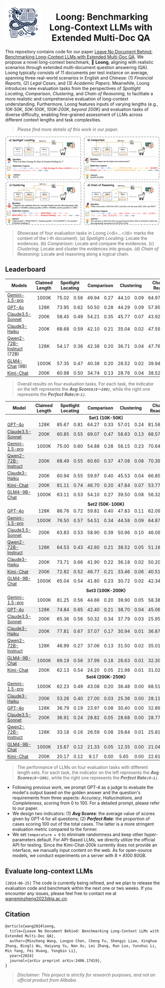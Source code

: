 <img src="assets/logo.png" alt="Loong" width="120" align="left"><div align="center"><h1>&nbsp;Loong: Benchmarking Long-Context LLMs with Extended Multi-Doc QA</h1></div>

This repository contains code for our paper [Leave No Document Behind: Benchmarking Long-Context LLMs with Extended Multi-Doc QA](https://arxiv.org/abs/2406.17419). We propose a novel long-context benchmark, 🐉 **Loong**, aligning with realistic scenarios through extended multi-document question answering (QA). Loong typically consists of 11 documents per test instance on average, spanning three real-world scenarios in English and Chinese: (1) *Financial Reports*, (2) *Legal Cases*, and (3) *Academic Papers*. Meanwhile, Loong introduces new evaluation tasks from the perspectives of *Spotlight Locating*, *Comparison*, *Clustering*, and *Chain of Reasoning*, to facilitate a more realistic and comprehensive evaluation of long-context understanding. Furthermore, Loong features inputs of varying lengths (e.g., *10K-50K*, *50K-100K*, *100K-200K*, *beyond 200K*) and evaluation tasks of diverse difficulty, enabling fine-grained assessment of LLMs across different context lengths and task complexities.
> *Please find more details of this work in our paper.*

![Overview of Loong](assets/main_fig.jpg)
> Showcase of four evaluation tasks in Loong (\<di>...\</di> marks the content of the i-th document). (a) *Spotlight Locating*: Locate the evidences. (b) *Comparison*: Locate and compare the evidences. (c) *Clustering*: Locate and cluster the evidences into groups. (d) *Chain of Reasoning*: Locate and reasoning along a logical chain.

## Leaderboard
<table>
  <thead>
    <tr>
      <th>Models</th>
      <th>Claimed Length</th>
      <th colspan="2" style="text-align: center;">Spotlight Locating</th>
      <th colspan="2" style="text-align: center;">Comparison</th>
      <th colspan="2" style="text-align: center;">Clustering</th>
      <th colspan="2" style="text-align: center;">Chain of Reason</th>
      <th colspan="2" style="text-align: center;">Overall</th>
    </tr>
  </thead>
  <tbody>
    <tr>
      <td><a href="https://ai.google.dev/gemini-api/docs/models/gemini#:~:text=Gemini-,Gemini%201.5%20Pro%20(Preview%20only),-Text%20and%20images">Gemini-1.5-pro</a></td>
      <td style="text-align: center;">1000K</td>
      <td style="text-align: center;">75.02</td><td style="text-align: center;">0.56</td>
      <td style="text-align: center;">49.94</td><td style="text-align: center;">0.27</td>
      <td style="text-align: center;">44.10</td><td style="text-align: center;">0.09</td>
      <td style="text-align: center;">64.97</td><td style="text-align: center;">0.37</td>
      <td style="text-align: center;">55.37</td><td style="text-align: center;">0.27</td>
    </tr>
    <tr>
      <td><a href="https://platform.openai.com/docs/models/gpt-4o">GPT-4o</a></td>
      <td style="text-align: center;">128K</td>
      <td style="text-align: center;">73.95</td><td style="text-align: center;">0.62</td>
      <td style="text-align: center;">50.50</td><td style="text-align: center;">0.28</td>
      <td style="text-align: center;">44.29</td><td style="text-align: center;">0.09</td>
      <td style="text-align: center;">57.95</td><td style="text-align: center;">0.28</td>
      <td style="text-align: center;">53.47</td><td style="text-align: center;">0.26</td>
    </tr>
    <tr>
      <td><a href="https://docs.anthropic.com/en/docs/intro-to-claude#claude-3-5-family">Claude3.5-Sonnet</a></td>
      <td style="text-align: center;">200K</td>
      <td style="text-align: center;">58.45</td><td style="text-align: center;">0.49</td>
      <td style="text-align: center;">54.21</td><td style="text-align: center;">0.35</td>
      <td style="text-align: center;">45.77</td><td style="text-align: center;">0.07</td>
      <td style="text-align: center;">43.92</td><td style="text-align: center;">0.25</td>
      <td style="text-align: center;">48.85</td><td style="text-align: center;">0.23</td>
    </tr>
    <tr>
      <td><a href="https://docs.anthropic.com/en/docs/intro-to-claude#claude-3-family">Claude3-Haiku</a></td>
      <td style="text-align: center;">200K</td>
      <td style="text-align: center;">68.68</td><td style="text-align: center;">0.59</td>
      <td style="text-align: center;">42.10</td><td style="text-align: center;">0.21</td>
      <td style="text-align: center;">35.04</td><td style="text-align: center;">0.02</td>
      <td style="text-align: center;">47.59</td><td style="text-align: center;">0.17</td>
      <td style="text-align: center;">44.88</td><td style="text-align: center;">0.19</td>
    </tr>
    <tr>
      <td><a href="https://huggingface.co/Qwen/Qwen2-72B-Instruct">Qwen2-72B-Instruct</a> (72B)</td>
      <td style="text-align: center;">128K</td>
      <td style="text-align: center;">54.17</td><td style="text-align: center;">0.36</td>
      <td style="text-align: center;">42.38</td><td style="text-align: center;">0.20</td>
      <td style="text-align: center;">36.71</td><td style="text-align: center;">0.04</td>
      <td style="text-align: center;">47.76</td><td style="text-align: center;">0.18</td>
      <td style="text-align: center;">43.29</td><td style="text-align: center;">0.15</td>
    </tr>
    <tr>
      <td><a href="https://huggingface.co/THUDM/glm-4-9b-chat-1m">GLM4-Chat</a> (9B)</td>
      <td style="text-align: center;">1000K</td>
      <td style="text-align: center;">57.35</td><td style="text-align: center;">0.47</td>
      <td style="text-align: center;">40.38</td><td style="text-align: center;">0.20</td>
      <td style="text-align: center;">28.52</td><td style="text-align: center;">0.02</td>
      <td style="text-align: center;">39.94</td><td style="text-align: center;">0.16</td>
      <td style="text-align: center;">38.31</td><td style="text-align: center;">0.16</td>
    </tr>
    <tr>
      <td><a href="https://kimi.moonshot.cn/">Kimi-Chat</a></td>
      <td style="text-align: center;">200K</td>
      <td style="text-align: center;">60.98</td><td style="text-align: center;">0.50</td>
      <td style="text-align: center;">34.74</td><td style="text-align: center;">0.13</td>
      <td style="text-align: center;">28.76</td><td style="text-align: center;">0.04</td>
      <td style="text-align: center;">38.52</td><td style="text-align: center;">0.15</td>
      <td style="text-align: center;">37.49</td><td style="text-align: center;">0.16</td>
    </tr>
  </tbody>
</table>

> Overall results on four evaluation tasks. For each task, the indicator on the left represents the **_Avg Scores`(0～100)`_**, while the right one represents the **_Perfect Rate`(0~1)`_**.

<table>
    <thead>
        <tr>
            <th>Model</th>
            <th style="text-align: center;">Claimed Length</th>
            <th colspan="2" style="text-align: center;">Spotlight Locating</th>
            <th colspan="2" style="text-align: center;">Comparison</th>
            <th colspan="2" style="text-align: center;">Clustering</th>
            <th colspan="2" style="text-align: center;">Chain of Reasoning</th>
            <th colspan="2" style="text-align: center;">Overall</th>
        </tr>
    </thead>
    <tbody>
        <tr>
            <td colspan="12" style="text-align: center;"><b>Set1 (10K-50K)</b></td>
        </tr>
        <tr>
            <td><a href="https://platform.openai.com/docs/models/gpt-4o">GPT-4o</a></td>
            <td style="text-align: center;">128K</td>
            <td style="text-align: center;">85.67</td><td style="text-align: center;">0.81</td>
            <td style="text-align: center;">64.27</td><td style="text-align: center;">0.33</td>
            <td style="text-align: center;">57.01</td><td style="text-align: center;">0.24</td>
            <td style="text-align: center;">81.58</td><td style="text-align: center;">0.55</td>
            <td style="text-align: center;">70.40</td><td style="text-align: center;">0.44</td>
        </tr>
        <tr style="background-color:#f0f0f0;">
            <td><a href="https://docs.anthropic.com/en/docs/intro-to-claude#claude-3-5-family">Claude3.5-Sonnet</a></td>
            <td style="text-align: center;">200K</td>
            <td style="text-align: center;">60.85</td><td style="text-align: center;">0.55</td>
            <td style="text-align: center;">69.07</td><td style="text-align: center;">0.47</td>
            <td style="text-align: center;">58.63</td><td style="text-align: center;">0.13</td>
            <td style="text-align: center;">68.57</td><td style="text-align: center;">0.50</td>
            <td style="text-align: center;">63.69</td><td style="text-align: center;">0.37</td>
        </tr>
        <tr>
            <td><a href="https://ai.google.dev/gemini-api/docs/models/gemini#:~:text=Gemini-,Gemini%201.5%20Pro%20(Preview%20only),-Text%20and%20images">Gemini-1.5-pro</a></td>
            <td style="text-align: center;">1000K</td>
            <td style="text-align: center;">75.00</td><td style="text-align: center;">0.60</td>
            <td style="text-align: center;">54.88</td><td style="text-align: center;">0.28</td>
            <td style="text-align: center;">56.15</td><td style="text-align: center;">0.23</td>
            <td style="text-align: center;">70.64</td><td style="text-align: center;">0.37</td>
            <td style="text-align: center;">63.36</td><td style="text-align: center;">0.34</td>
        </tr>
        <tr style="background-color:#f0f0f0;">
            <td><a href="https://huggingface.co/Qwen/Qwen2-72B-Instruct">Qwen2-72B-Instruct</a></td>
            <td style="text-align: center;">200K</td>
            <td style="text-align: center;">68.49</td><td style="text-align: center;">0.55</td>
            <td style="text-align: center;">60.60</td><td style="text-align: center;">0.37</td>
            <td style="text-align: center;">47.08</td><td style="text-align: center;">0.08</td>
            <td style="text-align: center;">70.39</td><td style="text-align: center;">0.36</td>
            <td style="text-align: center;">60.11</td><td style="text-align: center;">0.29</td>
        </tr>
        <tr>
            <td><a href="https://docs.anthropic.com/en/docs/intro-to-claude#claude-3-family">Claude3-Haiku</a></td>
            <td style="text-align: center;">200K</td>
            <td style="text-align: center;">60.94</td><td style="text-align: center;">0.55</td>
            <td style="text-align: center;">59.97</td><td style="text-align: center;">0.40</td>
            <td style="text-align: center;">45.53</td><td style="text-align: center;">0.04</td>
            <td style="text-align: center;">66.85</td><td style="text-align: center;">0.34</td>
            <td style="text-align: center;">57.14</td><td style="text-align: center;">0.28</td>
        </tr>
        <tr style="background-color:#f0f0f0;">
            <td><a href="https://kimi.moonshot.cn/">Kimi-Chat</a></td>
            <td style="text-align: center;">200K</td>
            <td style="text-align: center;">81.11</td><td style="text-align: center;">0.74</td>
            <td style="text-align: center;">46.70</td><td style="text-align: center;">0.20</td>
            <td style="text-align: center;">47.84</td><td style="text-align: center;">0.07</td>
            <td style="text-align: center;">53.77</td><td style="text-align: center;">0.17</td>
            <td style="text-align: center;">55.02</td><td style="text-align: center;">0.24</td>
        </tr>
        <tr>
            <td><a href="https://huggingface.co/THUDM/glm-4-9b-chat-1m">GLM4-9B-Chat</a></td>
            <td style="text-align: center;">1000K</td>
            <td style="text-align: center;">63.11</td><td style="text-align: center;">0.53</td>
            <td style="text-align: center;">54.10</td><td style="text-align: center;">0.27</td>
            <td style="text-align: center;">39.50</td><td style="text-align: center;">0.08</td>
            <td style="text-align: center;">56.32</td><td style="text-align: center;">0.28</td>
            <td style="text-align: center;">51.43</td><td style="text-align: center;">0.25</td>
        </tr>
        <tr>
            <td colspan="12" style="text-align: center;"><b>Set2 (50K-100K)</b></td>
        </tr>
        <tr>
            <td><a href="https://platform.openai.com/docs/models/gpt-4o">GPT-4o</a></td>
            <td style="text-align: center;">128K</td>
            <td style="text-align: center;">86.76</td><td style="text-align: center;">0.72</td>
            <td style="text-align: center;">59.81</td><td style="text-align: center;">0.40</td>
            <td style="text-align: center;">47.83</td><td style="text-align: center;">0.11</td>
            <td style="text-align: center;">62.09</td><td style="text-align: center;">0.34</td>
            <td style="text-align: center;">58.38</td><td style="text-align: center;">0.29</td>
        </tr>
        <tr style="background-color:#f0f0f0;">
            <td><a href="https://ai.google.dev/gemini-api/docs/models/gemini#:~:text=Gemini-,Gemini%201.5%20Pro%20(Preview%20only),-Text%20and%20images">Gemini-1.5-pro</a></td>
            <td style="text-align: center;">1000K</td>
            <td style="text-align: center;">76.50</td><td style="text-align: center;">0.57</td>
            <td style="text-align: center;">54.51</td><td style="text-align: center;">0.34</td>
            <td style="text-align: center;">44.58</td><td style="text-align: center;">0.09</td>
            <td style="text-align: center;">64.87</td><td style="text-align: center;">0.34</td>
            <td style="text-align: center;">55.56</td><td style="text-align: center;">0.26</td>
        </tr>
        <tr>
            <td><a href="https://docs.anthropic.com/en/docs/intro-to-claude#claude-3-5-family">Claude3.5-Sonnet</a></td>
            <td style="text-align: center;">200K</td>
            <td style="text-align: center;">63.83</td><td style="text-align: center;">0.53</td>
            <td style="text-align: center;">58.90</td><td style="text-align: center;">0.39</td>
            <td style="text-align: center;">50.96</td><td style="text-align: center;">0.10</td>
            <td style="text-align: center;">46.09</td><td style="text-align: center;">0.26</td>
            <td style="text-align: center;">52.73</td><td style="text-align: center;">0.24</td>
        </tr>
        <tr style="background-color:#f0f0f0;">
            <td><a href="https://huggingface.co/Qwen/Qwen2-72B-Instruct">Qwen2-72B-Instruct</a></td>
            <td style="text-align: center;">128K</td>
            <td style="text-align: center;">64.53</td><td style="text-align: center;">0.43</td>
            <td style="text-align: center;">42.60</td><td style="text-align: center;">0.21</td>
            <td style="text-align: center;">38.52</td><td style="text-align: center;">0.05</td>
            <td style="text-align: center;">51.18</td><td style="text-align: center;">0.20</td>
            <td style="text-align: center;">45.71</td><td style="text-align: center;">0.17</td>
        </tr>
        <tr>
            <td><a href="https://docs.anthropic.com/en/docs/intro-to-claude#claude-3-family">Claude3-Haiku</a></td>
            <td style="text-align: center;">200K</td>
            <td style="text-align: center;">73.71</td><td style="text-align: center;">0.66</td>
            <td style="text-align: center;">41.90</td><td style="text-align: center;">0.22</td>
            <td style="text-align: center;">36.18</td><td style="text-align: center;">0.02</td>
            <td style="text-align: center;">50.20</td><td style="text-align: center;">0.15</td>
            <td style="text-align: center;">45.45</td><td style="text-align: center;">0.17</td>
        </tr>
        <tr style="background-color:#f0f0f0;">
            <td><a href="https://kimi.moonshot.cn/">Kimi-Chat</a></td>
            <td style="text-align: center;">200K</td>
            <td style="text-align: center;">72.82</td><td style="text-align: center;">0.52</td>
            <td style="text-align: center;">46.77</td><td style="text-align: center;">0.21</td>
            <td style="text-align: center;">33.46</td><td style="text-align: center;">0.06</td>
            <td style="text-align: center;">40.51</td><td style="text-align: center;">0.15</td>
            <td style="text-align: center;">42.40</td><td style="text-align: center;">0.16</td>
        </tr>
        <tr>
            <td><a href="https://huggingface.co/THUDM/glm-4-9b-chat-1m">GLM4-9B-Chat</a></td>
            <td style="text-align: center;">1000K</td>
            <td style="text-align: center;">65.04</td><td style="text-align: center;">0.54</td>
            <td style="text-align: center;">41.80</td><td style="text-align: center;">0.23</td>
            <td style="text-align: center;">30.72</td><td style="text-align: center;">0.02</td>
            <td style="text-align: center;">42.34</td><td style="text-align: center;">0.17</td>
            <td style="text-align: center;">40.19</td><td style="text-align: center;">0.17</td>
        </tr>
        <tr>
            <td colspan="12" style="text-align: center;"><b>Set3 (100K-200K)</b></td>
        </tr>
        <tr>
            <td><a href="https://ai.google.dev/gemini-api/docs/models/gemini#:~:text=Gemini-,Gemini%201.5%20Pro%20(Preview%20only),-Text%20and%20images">Gemini-1.5-pro</a></td>
            <td style="text-align: center;">1000K</td>
            <td style="text-align: center;">81.25</td><td style="text-align: center;">0.56</td>
            <td style="text-align: center;">44.66</td><td style="text-align: center;">0.20</td>
            <td style="text-align: center;">39.90</td><td style="text-align: center;">0.05</td>
            <td style="text-align: center;">58.38</td><td style="text-align: center;">0.36</td>
            <td style="text-align: center;">52.05</td><td style="text-align: center;">0.24</td>
        </tr>
        <tr style="background-color:#f0f0f0;">
            <td><a href="https://platform.openai.com/docs/models/gpt-4o">GPT-4o</a></td>
            <td style="text-align: center;">128K</td>
            <td style="text-align: center;">74.84</td><td style="text-align: center;">0.65</td>
            <td style="text-align: center;">42.40</td><td style="text-align: center;">0.21</td>
            <td style="text-align: center;">38.70</td><td style="text-align: center;">0.04</td>
            <td style="text-align: center;">45.06</td><td style="text-align: center;">0.09</td>
            <td style="text-align: center;">46.95</td><td style="text-align: center;">0.19</td>
        </tr>
        <tr>
            <td><a href="https://docs.anthropic.com/en/docs/intro-to-claude#claude-3-5-family">Claude3.5-Sonnet</a></td>
            <td style="text-align: center;">200K</td>
            <td style="text-align: center;">65.36</td><td style="text-align: center;">0.56</td>
            <td style="text-align: center;">50.32</td><td style="text-align: center;">0.34</td>
            <td style="text-align: center;">37.79</td><td style="text-align: center;">0.03</td>
            <td style="text-align: center;">25.95</td><td style="text-align: center;">0.11</td>
            <td style="text-align: center;">42.06</td><td style="text-align: center;">0.19</td>
        </tr>
        <tr style="background-color:#f0f0f0;">
            <td><a href="https://docs.anthropic.com/en/docs/intro-to-claude#claude-3-family">Claude3-Haiku</a></td>
            <td style="text-align: center;">200K</td>
            <td style="text-align: center;">77.81</td><td style="text-align: center;">0.67</td>
            <td style="text-align: center;">37.07</td><td style="text-align: center;">0.17</td>
            <td style="text-align: center;">30.94</td><td style="text-align: center;">0.01</td>
            <td style="text-align: center;">36.87</td><td style="text-align: center;">0.12</td>
            <td style="text-align: center;">41.41</td><td style="text-align: center;">0.18</td>
        </tr>
        <tr>
            <td><a href="https://huggingface.co/Qwen/Qwen2-72B-Instruct">Qwen2-72B-Instruct</a></td>
            <td style="text-align: center;">128K</td>
            <td style="text-align: center;">46.99</td><td style="text-align: center;">0.27</td>
            <td style="text-align: center;">37.06</td><td style="text-align: center;">0.13</td>
            <td style="text-align: center;">31.50</td><td style="text-align: center;">0.02</td>
            <td style="text-align: center;">35.01</td><td style="text-align: center;">0.07</td>
            <td style="text-align: center;">35.94</td><td style="text-align: center;">0.09</td>
        </tr>
        <tr style="background-color:#f0f0f0;">
            <td><a href="https://huggingface.co/THUDM/glm-4-9b-chat-1m">GLM4-9B-Chat</a></td>
            <td style="text-align: center;">1000K</td>
            <td style="text-align: center;">69.19</td><td style="text-align: center;">0.56</td>
            <td style="text-align: center;">37.99</td><td style="text-align: center;">0.18</td>
            <td style="text-align: center;">26.63</td><td style="text-align: center;">0.01</td>
            <td style="text-align: center;">32.30</td><td style="text-align: center;">0.09</td>
            <td style="text-align: center;">37.36</td><td style="text-align: center;">0.16</td>
        </tr>
        <tr>
            <td><a href="https://kimi.moonshot.cn/">Kimi-Chat</a></td>
            <td style="text-align: center;">200K</td>
            <td style="text-align: center;">62.13</td><td style="text-align: center;">0.54</td>
            <td style="text-align: center;">24.20</td><td style="text-align: center;">0.05</td>
            <td style="text-align: center;">21.98</td><td style="text-align: center;">0.01</td>
            <td style="text-align: center;">31.02</td><td style="text-align: center;">0.14</td>
            <td style="text-align: center;">31.37</td><td style="text-align: center;">0.14</td>
        </tr>
        <tr>
            <td colspan="12" style="text-align: center;"><b>Set4 (200K-250K)</b></td>
        </tr>
        <tr>
            <td><a href="https://ai.google.dev/gemini-api/docs/models/gemini#:~:text=Gemini-,Gemini%201.5%20Pro%20(Preview%20only),-Text%20and%20images">Gemini-1.5-pro</a></td>
            <td style="text-align: center;">1000K</td>
            <td style="text-align: center;">62.23</td><td style="text-align: center;">0.49</td>
            <td style="text-align: center;">43.08</td><td style="text-align: center;">0.20</td>
            <td style="text-align: center;">36.48</td><td style="text-align: center;">0.00</td>
            <td style="text-align: center;">68.51</td><td style="text-align: center;">0.49</td>
            <td style="text-align: center;">50.70</td><td style="text-align: center;">0.25</td>
        </tr>
        <tr  style="background-color:#f0f0f0;">
            <td><a href="https://docs.anthropic.com/en/docs/intro-to-claude#claude-3-family">Claude3-Haiku</a></td>
            <td style="text-align: center;">200K</td>
            <td style="text-align: center;">53.26</td><td style="text-align: center;">0.40</td>
            <td style="text-align: center;">27.00</td><td style="text-align: center;">0.03</td>
            <td style="text-align: center;">25.36</td><td style="text-align: center;">0.00</td>
            <td style="text-align: center;">28.11</td><td style="text-align: center;">0.05</td>
            <td style="text-align: center;">32.15</td><td style="text-align: center;">0.10</td>
        </tr>
        <tr>
            <td><a href="https://platform.openai.com/docs/models/gpt-4o">GPT-4o</a></td>
            <td style="text-align: center;">128K</td>
            <td style="text-align: center;">36.79</td><td style="text-align: center;">0.19</td>
            <td style="text-align: center;">23.97</td><td style="text-align: center;">0.08</td>
            <td style="text-align: center;">30.40</td><td style="text-align: center;">0.00</td>
            <td style="text-align: center;">32.89</td><td style="text-align: center;">0.07</td>
            <td style="text-align: center;">31.11</td><td style="text-align: center;">0.07</td>
        </tr>
        <tr  style="background-color:#f0f0f0;">
            <td><a href="https://docs.anthropic.com/en/docs/intro-to-claude#claude-3-5-family">Claude3.5-Sonnet</a></td>
            <td style="text-align: center;">200K</td>
            <td style="text-align: center;">36.91</td><td style="text-align: center;">0.24</td>
            <td style="text-align: center;">28.82</td><td style="text-align: center;">0.05</td>
            <td style="text-align: center;">28.68</td><td style="text-align: center;">0.00</td>
            <td style="text-align: center;">28.77</td><td style="text-align: center;">0.08</td>
            <td style="text-align: center;">30.51</td><td style="text-align: center;">0.08</td>
        </tr>
        <tr>
            <td><a href="https://huggingface.co/Qwen/Qwen2-72B-Instruct">Qwen2-72B-Instruct</a></td>
            <td style="text-align: center;">128K</td>
            <td style="text-align: center;">33.18</td><td style="text-align: center;">0.16</td>
            <td style="text-align: center;">26.59</td><td style="text-align: center;">0.08</td>
            <td style="text-align: center;">29.84</td><td style="text-align: center;">0.01</td>
            <td style="text-align: center;">25.81</td><td style="text-align: center;">0.04</td>
            <td style="text-align: center;">28.92</td><td style="text-align: center;">0.06</td>
        </tr>
        <tr  style="background-color:#f0f0f0;">
            <td><a href="https://huggingface.co/THUDM/glm-4-9b-chat-1m">GLM4-9B-Chat</a></td>
            <td style="text-align: center;">1000K</td>
            <td style="text-align: center;">15.67</td><td style="text-align: center;">0.12</td>
            <td style="text-align: center;">21.33</td><td style="text-align: center;">0.05</td>
            <td style="text-align: center;">12.35</td><td style="text-align: center;">0.00</td>
            <td style="text-align: center;">21.04</td><td style="text-align: center;">0.05</td>
            <td style="text-align: center;">16.84</td><td style="text-align: center;">0.05</td>
        </tr>
        <tr>
            <td><a href="https://kimi.moonshot.cn/">Kimi-Chat</a></td>
            <td style="text-align: center;">200K</td>
            <td style="text-align: center;">20.17</td><td style="text-align: center;">0.12</td>
            <td style="text-align: center;">9.17</td><td style="text-align: center;">0.00</td>
            <td style="text-align: center;">5.65</td><td style="text-align: center;">0.00</td>
            <td style="text-align: center;">22.61</td><td style="text-align: center;">0.11</td>
            <td style="text-align: center;">13.50</td><td style="text-align: center;">0.05</td>
        </tr>
    </tbody>
</table>

> The performance of LLMs on four evaluation tasks with different length sets. For each task, the indicator on the left represents the **_Avg Scores`(0～100)`_**, while the right one represents the **_Perfect Rate`(0~1)`_**.

- Following previous work, we prompt GPT-4 as a judge to evaluate the model's output based on the golden answer and the question's requirements from three aspects: *Accuracy*, *Hallucinations*, and *Completeness*, scoring from 0 to 100. For a detailed prompt, please refer to our paper. 
- We design two indicators: (1) **_Avg Scores_**: the average value of scores given by GPT-4 for all questions; (2) **_Perfect Rate_**: the proportion of cases scoring 100 out of the total cases. The latter is a more stringent evaluation metric compared to the former.
- We set `temperature = 0` to eliminate randomness and keep other hyper-parameters default. For API-Based LLMs, we directly utilize the official API for testing. Since the Kimi-Chat-200k currently does not provide an interface, we manually input content on the web. As for open-source models, we conduct experiments on a server with 8 $\times$ A100 80GB.

## Evaluate long-context LLMs
`[2024-06-25]` The code is currently being refined, and we plan to release the evaluation code and benchmark within the next one or two weeks. If you encounter any issues, please feel free to contact me at wangminzheng2023@ia.ac.cn.

## Citation
```
@article{wang2024loong,
  title={Leave No Document Behind: Benchmarking Long-Context LLMs with Extended Multi-Doc QA},
  author={Minzheng Wang, Longze Chen, Cheng Fu, Shengyi Liao, Xinghua Zhang, Bingli Wu, Haiyang Yu, Nan Xu, Lei Zhang, Run Luo, Yunshui Li, Min Yang, Fei Huang, Yongbin Li},
  year={2024}
  journal={arXiv preprint arXiv:2406.17419},
}
```
>*Disclaimer: This project is strictly for research purposes, and not an official product from Alibaba.*
